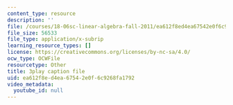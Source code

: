 ```yaml
---
content_type: resource
description: ''
file: /courses/18-06sc-linear-algebra-fall-2011/ea612f8ed4ea67542e0f6c9268fa1792_0MtwqhIwdrI.srt
file_size: 56533
file_type: application/x-subrip
learning_resource_types: []
license: https://creativecommons.org/licenses/by-nc-sa/4.0/
ocw_type: OCWFile
resourcetype: Other
title: 3play caption file
uid: ea612f8e-d4ea-6754-2e0f-6c9268fa1792
video_metadata:
  youtube_id: null
---
```

